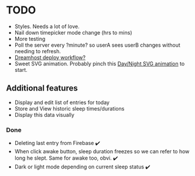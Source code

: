 # TODO

-   Styles. Needs a lot of love.
-   Nail down timepicker mode change (hrs to mins)
-   More testing
-   Poll the server every ?minute? so userA sees userB changes without needing to refresh.
-   [Dreamhost deploy workflow?](https://help.dreamhost.com/hc/en-us/articles/216445197-Pushing-your-local-Git-repository-to-a-DreamHost-server-Linux-Mac-OS-X)
-   Sweet SVG animation. Probably pinch this [Day/Night SVG animation](https://codepen.io/trig65/pen/ExjbmEJ) to start.

## Additional features

-   Display and edit list of entries for today
-   Store and View historic sleep times/durations
-   Display this data visually

### Done

-   Deleting last entry from Firebase ✔️
-   When click awake button, sleep duration freezes so we can refer to how long he slept. Same for awake too, obvi. ✔️
-   Dark or light mode depending on current sleep status ✔️
